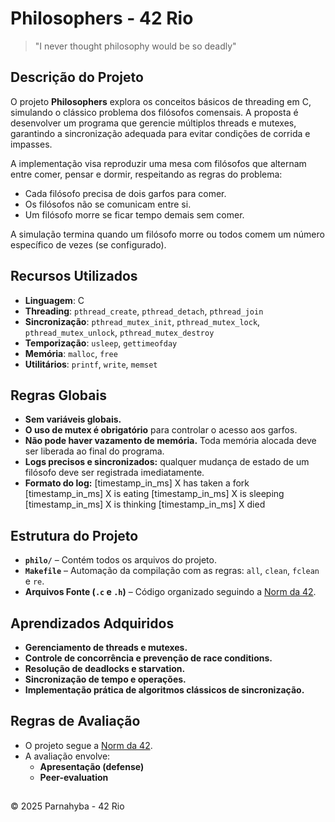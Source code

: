 # Philosophers - 42 Rio

> "I never thought philosophy would be so deadly"


## Descrição do Projeto
O projeto **Philosophers** explora os conceitos básicos de threading em C, simulando o clássico problema dos filósofos comensais. A proposta é desenvolver um programa que gerencie múltiplos threads e mutexes, garantindo a sincronização adequada para evitar condições de corrida e impasses.

A implementação visa reproduzir uma mesa com filósofos que alternam entre comer, pensar e dormir, respeitando as regras do problema:

- Cada filósofo precisa de dois garfos para comer.
- Os filósofos não se comunicam entre si.
- Um filósofo morre se ficar tempo demais sem comer.

A simulação termina quando um filósofo morre ou todos comem um número específico de vezes (se configurado).


## Recursos Utilizados
- **Linguagem**: C
- **Threading**: `pthread_create`, `pthread_detach`, `pthread_join`
- **Sincronização**: `pthread_mutex_init`, `pthread_mutex_lock`, `pthread_mutex_unlock`, `pthread_mutex_destroy`
- **Temporização**: `usleep`, `gettimeofday`
- **Memória**: `malloc`, `free`
- **Utilitários**: `printf`, `write`, `memset`


## Regras Globais
- **Sem variáveis globais.** 
- **O uso de mutex é obrigatório** para controlar o acesso aos garfos.
- **Não pode haver vazamento de memória.** Toda memória alocada deve ser liberada ao final do programa.
- **Logs precisos e sincronizados:** qualquer mudança de estado de um filósofo deve ser registrada imediatamente.
- **Formato do log:**
    [timestamp_in_ms] X has taken a fork
    [timestamp_in_ms] X is eating
    [timestamp_in_ms] X is sleeping
    [timestamp_in_ms] X is thinking
    [timestamp_in_ms] X died


## Estrutura do Projeto
- **`philo/`** – Contém todos os arquivos do projeto.
- **`Makefile`** – Automação da compilação com as regras: `all`, `clean`, `fclean` e `re`.
- **Arquivos Fonte (`.c` e `.h`)** – Código organizado seguindo a [Norm da 42](https://github.com/42School/norminette).


## Aprendizados Adquiridos
- **Gerenciamento de threads e mutexes.**
- **Controle de concorrência e prevenção de race conditions.**
- **Resolução de deadlocks e starvation.**
- **Sincronização de tempo e operações.**
- **Implementação prática de algoritmos clássicos de sincronização.**


## Regras de Avaliação
- O projeto segue a [Norm da 42](https://github.com/42School/norminette).
- A avaliação envolve:
  - **Apresentação (defense)**
  - **Peer-evaluation**


##
© 2025 Parnahyba - 42 Rio
##





